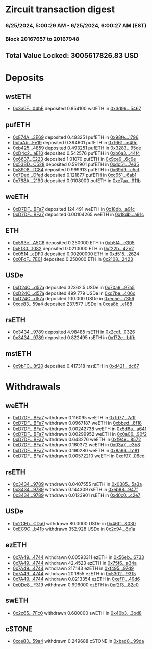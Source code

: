 # Zircuit transaction digest
### 6/25/2024, 5:00:29 AM - 6/25/2024, 6:00:27 AM (EST)
### Block 20167657 to 20167948

## Total Value Locked: 3005617826.83 USD

# Deposits
## wstETH
- [0x3a0F...04bF](https://etherscan.io/address/0x3a0FB9D70242346ACC8D1DF839F115007fc004bF) deposited 0.854100 wstETH in [0x3d96...5467](https://etherscan.io/tx/0x3a0FB9D70242346ACC8D1DF839F115007fc004bF)
## pufETH
- [0xE74A...3E69](https://etherscan.io/address/0xE74A111044432Fa891fFB7D38dffb7fF92fd3E69) deposited 0.493251 pufETH in [0x98fe...1796](https://etherscan.io/tx/0xE74A111044432Fa891fFB7D38dffb7fF92fd3E69)
- [0xfaAb...Ee19](https://etherscan.io/address/0xfaAbCacD6E62AcFaD115e797D1646F53361dEe19) deposited 0.394601 pufETH in [0x1661...e40c](https://etherscan.io/tx/0xfaAbCacD6E62AcFaD115e797D1646F53361dEe19)
- [0xb425...4859](https://etherscan.io/address/0xb425Ab6D5185D3c5f7f6020e1F3e3F2C04d54859) deposited 0.493251 pufETH in [0x3283...95de](https://etherscan.io/tx/0xb425Ab6D5185D3c5f7f6020e1F3e3F2C04d54859)
- [0xD4c2...aE10](https://etherscan.io/address/0xD4c2b2f93483eC92BE3247edF12d85dbaD85aE10) deposited 0.542576 pufETH in [0xb6a3...44f4](https://etherscan.io/tx/0xD4c2b2f93483eC92BE3247edF12d85dbaD85aE10)
- [0x6637...E223](https://etherscan.io/address/0x6637a2161464005Af03546CE66cA188B05E9E223) deposited 1.01070 pufETH in [0x9ce9...6c9e](https://etherscan.io/tx/0x6637a2161464005Af03546CE66cA188B05E9E223)
- [0x53BD...C528](https://etherscan.io/address/0x53BD2Adb781763475D1b911df9cFD888A5E2C528) deposited 0.591901 pufETH in [0xdc51...7e35](https://etherscan.io/tx/0x53BD2Adb781763475D1b911df9cFD888A5E2C528)
- [0x8908...fC84](https://etherscan.io/address/0x890850B686940304e6A97baCA51F3de8ADD5fC84) deposited 0.999913 pufETH in [0x69d9...c5cf](https://etherscan.io/tx/0x890850B686940304e6A97baCA51F3de8ADD5fC84)
- [0x7Ded...Dfed](https://etherscan.io/address/0x7Ded2649Ee31A0151b0fF19bCa53Ff77db05Dfed) deposited 0.121877 pufETH in [0xc651...6ab1](https://etherscan.io/tx/0x7Ded2649Ee31A0151b0fF19bCa53Ff77db05Dfed)
- [0x768A...2190](https://etherscan.io/address/0x768A6cE8972D673AeD29E2b6b887E3b0076a2190) deposited 0.0108000 pufETH in [0xe7aa...911b](https://etherscan.io/tx/0x768A6cE8972D673AeD29E2b6b887E3b0076a2190)
## weETH
- [0xD7DF...BFa7](https://etherscan.io/address/0xD7DF7E085214743530afF339aFC420c7c720BFa7) deposited 124.491 weETH in [0x18db...a91c](https://etherscan.io/tx/0xD7DF7E085214743530afF339aFC420c7c720BFa7)
- [0xD7DF...BFa7](https://etherscan.io/address/0xD7DF7E085214743530afF339aFC420c7c720BFa7) deposited 0.00104265 weETH in [0x18db...a91c](https://etherscan.io/tx/0xD7DF7E085214743530afF339aFC420c7c720BFa7)
## ETH
- [0x593e...A5C6](https://etherscan.io/address/0x593e5BF9dDE66D4969dea1f37102986e4B5CA5C6) deposited 0.250000 ETH in [0xb5f4...e305](https://etherscan.io/tx/0x593e5BF9dDE66D4969dea1f37102986e4B5CA5C6)
- [0xFf30...1082](https://etherscan.io/address/0xFf30030f35Fa4eCe1CfDD4A6dFb275126d7a1082) deposited 0.0210000 ETH in [0xf22b...42e2](https://etherscan.io/tx/0xFf30030f35Fa4eCe1CfDD4A6dFb275126d7a1082)
- [0x0514...cDF0](https://etherscan.io/address/0x05142c2F48640Ac29C4222943360f0790F50cDF0) deposited 0.00200000 ETH in [0xd515...2624](https://etherscan.io/tx/0x05142c2F48640Ac29C4222943360f0790F50cDF0)
- [0x0FdF...7E01](https://etherscan.io/address/0x0FdFe6b72921D7A6C1419FF5C8dAA9625FA07E01) deposited 0.250000 ETH in [0x2108...2423](https://etherscan.io/tx/0x0FdFe6b72921D7A6C1419FF5C8dAA9625FA07E01)
## USDe
- [0xD24C...d57a](https://etherscan.io/address/0xD24Cfe2d0fa81369ca6291c28ac5426e16B6d57a) deposited 32362.5 USDe in [0x70a9...97a5](https://etherscan.io/tx/0xD24Cfe2d0fa81369ca6291c28ac5426e16B6d57a)
- [0xD24C...d57a](https://etherscan.io/address/0xD24Cfe2d0fa81369ca6291c28ac5426e16B6d57a) deposited 499.779 USDe in [0xd7be...406c](https://etherscan.io/tx/0xD24Cfe2d0fa81369ca6291c28ac5426e16B6d57a)
- [0xD24C...d57a](https://etherscan.io/address/0xD24Cfe2d0fa81369ca6291c28ac5426e16B6d57a) deposited 100.000 USDe in [0xec5e...7356](https://etherscan.io/tx/0xD24Cfe2d0fa81369ca6291c28ac5426e16B6d57a)
- [0xce83...59a4](https://etherscan.io/address/0xce836f1aCe8dDab50B7cdcBD1F119429B55c59a4) deposited 237.577 USDe in [0xea8b...e188](https://etherscan.io/tx/0xce836f1aCe8dDab50B7cdcBD1F119429B55c59a4)
## rsETH
- [0x3434...9789](https://etherscan.io/address/0x34349c5569e7B846c3558961552D2202760A9789) deposited 4.98485 rsETH in [0x2cdf...0326](https://etherscan.io/tx/0x34349c5569e7B846c3558961552D2202760A9789)
- [0x3434...9789](https://etherscan.io/address/0x34349c5569e7B846c3558961552D2202760A9789) deposited 0.822495 rsETH in [0x172e...bffb](https://etherscan.io/tx/0x34349c5569e7B846c3558961552D2202760A9789)
## mstETH
- [0x9bFC...8f20](https://etherscan.io/address/0x9bFC062172DcD66da72cb621a6DCF8431B248f20) deposited 0.417318 mstETH in [0xd421...dc67](https://etherscan.io/tx/0x9bFC062172DcD66da72cb621a6DCF8431B248f20)
# Withdrawals
## weETH
- [0xD7DF...BFa7](https://etherscan.io/address/0xD7DF7E085214743530afF339aFC420c7c720BFa7) withdrawn 0.116095 weETH in [0x1d77...7a1f](https://etherscan.io/tx/0xD7DF7E085214743530afF339aFC420c7c720BFa7)
- [0xD7DF...BFa7](https://etherscan.io/address/0xD7DF7E085214743530afF339aFC420c7c720BFa7) withdrawn 0.0967187 weETH in [0xbbed...8f18](https://etherscan.io/tx/0xD7DF7E085214743530afF339aFC420c7c720BFa7)
- [0xD7DF...BFa7](https://etherscan.io/address/0xD7DF7E085214743530afF339aFC420c7c720BFa7) withdrawn 0.00242738 weETH in [0x5d6a...a641](https://etherscan.io/tx/0xD7DF7E085214743530afF339aFC420c7c720BFa7)
- [0xD7DF...BFa7](https://etherscan.io/address/0xD7DF7E085214743530afF339aFC420c7c720BFa7) withdrawn 0.00299952 weETH in [0x0a06...90f2](https://etherscan.io/tx/0xD7DF7E085214743530afF339aFC420c7c720BFa7)
- [0xD7DF...BFa7](https://etherscan.io/address/0xD7DF7E085214743530afF339aFC420c7c720BFa7) withdrawn 0.643276 weETH in [0xf94e...8572](https://etherscan.io/tx/0xD7DF7E085214743530afF339aFC420c7c720BFa7)
- [0xD7DF...BFa7](https://etherscan.io/address/0xD7DF7E085214743530afF339aFC420c7c720BFa7) withdrawn 0.160372 weETH in [0x03a7...c3b8](https://etherscan.io/tx/0xD7DF7E085214743530afF339aFC420c7c720BFa7)
- [0xD7DF...BFa7](https://etherscan.io/address/0xD7DF7E085214743530afF339aFC420c7c720BFa7) withdrawn 0.190280 weETH in [0x8a96...b181](https://etherscan.io/tx/0xD7DF7E085214743530afF339aFC420c7c720BFa7)
- [0xD7DF...BFa7](https://etherscan.io/address/0xD7DF7E085214743530afF339aFC420c7c720BFa7) withdrawn 0.00572210 weETH in [0xdf97...06cd](https://etherscan.io/tx/0xD7DF7E085214743530afF339aFC420c7c720BFa7)
## rsETH
- [0x3434...9789](https://etherscan.io/address/0x34349c5569e7B846c3558961552D2202760A9789) withdrawn 0.0407555 rsETH in [0x0385...5a3a](https://etherscan.io/tx/0x34349c5569e7B846c3558961552D2202760A9789)
- [0x3434...9789](https://etherscan.io/address/0x34349c5569e7B846c3558961552D2202760A9789) withdrawn 0.144309 rsETH in [0xeb88...947f](https://etherscan.io/tx/0x34349c5569e7B846c3558961552D2202760A9789)
- [0x3434...9789](https://etherscan.io/address/0x34349c5569e7B846c3558961552D2202760A9789) withdrawn 0.0123901 rsETH in [0xd0c0...c2e7](https://etherscan.io/tx/0x34349c5569e7B846c3558961552D2202760A9789)
## USDe
- [0x2CEb...CDa0](https://etherscan.io/address/0x2CEb7fc8aa5B41c7a6e19e4C07EDBA1B7046CDa0) withdrawn 80.0000 USDe in [0x46ff...8030](https://etherscan.io/tx/0x2CEb7fc8aa5B41c7a6e19e4C07EDBA1B7046CDa0)
- [0xEC9C...b41b](https://etherscan.io/address/0xEC9C8516AB5FB697f90611399002303aE0BAb41b) withdrawn 352.928 USDe in [0x2c94...8e1a](https://etherscan.io/tx/0xEC9C8516AB5FB697f90611399002303aE0BAb41b)
## ezETH
- [0x7A49...4744](https://etherscan.io/address/0x7A493Be5c2ce014cD049Bf178a1ac0Db1B434744) withdrawn 0.00593311 ezETH in [0x56eb...6733](https://etherscan.io/tx/0x7A493Be5c2ce014cD049Bf178a1ac0Db1B434744)
- [0x7A49...4744](https://etherscan.io/address/0x7A493Be5c2ce014cD049Bf178a1ac0Db1B434744) withdrawn 42.4523 ezETH in [0x75f6...a34a](https://etherscan.io/tx/0x7A493Be5c2ce014cD049Bf178a1ac0Db1B434744)
- [0x7A49...4744](https://etherscan.io/address/0x7A493Be5c2ce014cD049Bf178a1ac0Db1B434744) withdrawn 217.143 ezETH in [0xf495...97d9](https://etherscan.io/tx/0x7A493Be5c2ce014cD049Bf178a1ac0Db1B434744)
- [0x7A49...4744](https://etherscan.io/address/0x7A493Be5c2ce014cD049Bf178a1ac0Db1B434744) withdrawn 20.1855 ezETH in [0x5302...9315](https://etherscan.io/tx/0x7A493Be5c2ce014cD049Bf178a1ac0Db1B434744)
- [0x7A49...4744](https://etherscan.io/address/0x7A493Be5c2ce014cD049Bf178a1ac0Db1B434744) withdrawn 0.0213354 ezETH in [0xef11...49d6](https://etherscan.io/tx/0x7A493Be5c2ce014cD049Bf178a1ac0Db1B434744)
- [0x0Dc8...F319](https://etherscan.io/address/0x0Dc85EdC5DAddA7635af5476275256d7284bF319) withdrawn 0.996000 ezETH in [0xf2f3...82c0](https://etherscan.io/tx/0x0Dc85EdC5DAddA7635af5476275256d7284bF319)
## swETH
- [0x2c65...7Fc0](https://etherscan.io/address/0x2c65456C62f849f8B0E5F354b0102E0e1FC07Fc0) withdrawn 0.600000 swETH in [0x40b3...3bd8](https://etherscan.io/tx/0x2c65456C62f849f8B0E5F354b0102E0e1FC07Fc0)
## cSTONE
- [0xce83...59a4](https://etherscan.io/address/0xce836f1aCe8dDab50B7cdcBD1F119429B55c59a4) withdrawn 0.249688 cSTONE in [0xbad8...99da](https://etherscan.io/tx/0xce836f1aCe8dDab50B7cdcBD1F119429B55c59a4)
